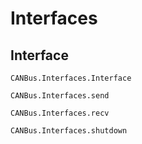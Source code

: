 # Interfaces

## Interface

```@docs
CANBus.Interfaces.Interface
```

```@docs
CANBus.Interfaces.send
```

```@docs
CANBus.Interfaces.recv
```

```@docs
CANBus.Interfaces.shutdown
```

